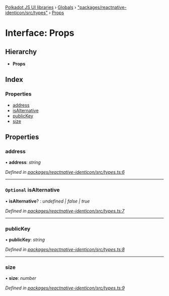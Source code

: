 [Polkadot JS UI libraries](../README.md) › [Globals](../globals.md) › ["packages/reactnative-identicon/src/types"](../modules/_packages_reactnative_identicon_src_types_.md) › [Props](_packages_reactnative_identicon_src_types_.props.md)

# Interface: Props

## Hierarchy

* **Props**

## Index

### Properties

* [address](_packages_reactnative_identicon_src_types_.props.md#address)
* [isAlternative](_packages_reactnative_identicon_src_types_.props.md#optional-isalternative)
* [publicKey](_packages_reactnative_identicon_src_types_.props.md#publickey)
* [size](_packages_reactnative_identicon_src_types_.props.md#size)

## Properties

###  address

• **address**: *string*

*Defined in [packages/reactnative-identicon/src/types.ts:6](https://github.com/polkadot-js/ui/blob/0288421c/packages/reactnative-identicon/src/types.ts#L6)*

___

### `Optional` isAlternative

• **isAlternative**? : *undefined | false | true*

*Defined in [packages/reactnative-identicon/src/types.ts:7](https://github.com/polkadot-js/ui/blob/0288421c/packages/reactnative-identicon/src/types.ts#L7)*

___

###  publicKey

• **publicKey**: *string*

*Defined in [packages/reactnative-identicon/src/types.ts:8](https://github.com/polkadot-js/ui/blob/0288421c/packages/reactnative-identicon/src/types.ts#L8)*

___

###  size

• **size**: *number*

*Defined in [packages/reactnative-identicon/src/types.ts:9](https://github.com/polkadot-js/ui/blob/0288421c/packages/reactnative-identicon/src/types.ts#L9)*
